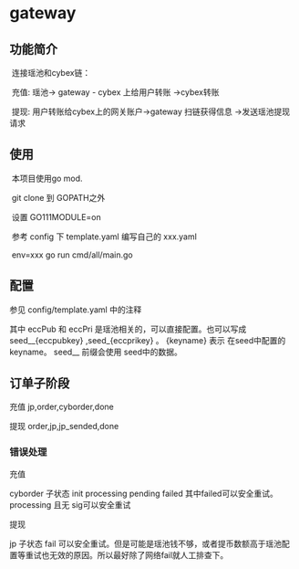 # gateway

## 功能简介

​    连接瑶池和cybex链： 

​        充值: 瑶池-> gateway - cybex 上给用户转账 ->cybex转账 

​        提现: 用户转账给cybex上的网关账户->gateway 扫链获得信息 ->发送瑶池提现请求  

## 使用

​    本项目使用go mod. 

​    git clone 到 GOPATH之外 

​	设置 GO111MODULE=on

​	参考 config 下 template.yaml 编写自己的 xxx.yaml

​	env=xxx go run cmd/all/main.go

## 配置

参见 config/template.yaml 中的注释

其中 eccPub 和 eccPri 是瑶池相关的，可以直接配置。也可以写成 seed__{eccpubkey} ,seed_{eccprikey} 。
{keyname}  表示 在seed中配置的keyname。 seed__ 前缀会使用 seed中的数据。

## 订单子阶段
充值
  jp,order,cyborder,done

提现
  order,jp,jp_sended,done

### 错误处理
充值

  cyborder 子状态 init processing pending failed
  其中failed可以安全重试。
  processing 且无 sig可以安全重试

提现

  jp 子状态 fail 可以安全重试。但是可能是瑶池钱不够，或者提币数额高于瑶池配置等重试也无效的原因。所以最好除了网络fail就人工排查下。
  